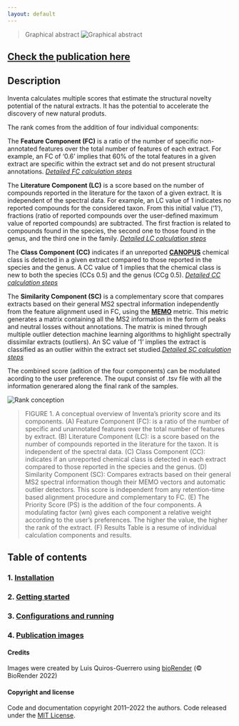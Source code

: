 ```yaml
---
layout: default
---
```

>  Graphical abstract
![Graphical abstract](/assets/img/graphical_abstract.png)


## [**Check the publication here**](https://www.frontiersin.org/articles/10.3389/fmolb.2022.1028334/full?utm_source=F-NTF&utm_medium=EMLX&utm_campaign=PRD_FEOPS_20170000_ARTICLE) 


## Description 

Inventa calculates multiple scores that estimate the structural novelty potential of the natural extracts. It has the potential to accelerate the discovery of new natural produts.

The rank comes from the addition of four individual components:

The **Feature Component (FC)** is a ratio of the number of specific non-annotated features over the total number of features of each extract. For example, an FC of ‘0.6’ implies that 60% of the total features in a given extract are specific within the extract set and do not present structural annotations. [*Detailed FC calculation steps*](/assets/img/FC.png)

The **Literature Component (LC)** is a score based on the number of compounds reported in the literature for the taxon of a given extract. It is independent of the spectral data. For example, an LC value of 1 indicates no reported compounds for the considered taxon. From this initial value (‘1’), fractions (ratio of reported compounds over the user-defined maximum value of reported compounds) are subtracted. The first fraction is related to compounds found in the species, the second one to those found in the genus, and the third one in the family. [*Detailed LC calculation steps*](/assets/img/LC.png)

The **Class Component (CC)** indicates if an unreported [**CANOPUS**](https://www.nature.com/articles/s41587-020-0740-8) chemical class is detected in a given extract compared to those reported in the species and the genus. A CC value of 1 implies that the chemical class is new to both the species (CCs 0.5) and the genus (CCg 0.5). [*Detailed CC calculation steps*](/assets/img/CC.png)

The **Similarity Component (SC)** is a complementary score that compares extracts based on their general MS2 spectral information independently from the feature alignment used in FC, using the [**MEMO**](https://doi.org/10.3389/fbinf.2022.842964) metric. This metric generates a matrix containing all the MS2 information in the form of peaks and neutral losses without annotations. The matrix is mined through multiple outlier detection machine learning algorithms to highlight spectrally dissimilar extracts (outliers). An SC value of ‘1’ implies the extract is classified as an outlier within the extract set studied.[*Detailed SC calculation steps*](/assets/img/SC.png)

The combined score (adition of the four components) can be modulated acording to the user preference. The ouput consist of .tsv file with all the information generared along the final rank of the samples.

![Rank conception](/assets/img/Detailed_priorityrank.png)

>FIGURE 1. A conceptual overview of Inventa’s priority score and its components. (A) Feature Component (FC): is a ratio of the number of specific and unannotated features over the total number of features by extract. (B) Literature Component (LC): is a score based on the number of compounds reported in the literature for the taxon. It is independent of the spectral data. (C) Class Component (CC): indicates if an unreported chemical class is detected in each extract compared to those reported in the species and the genus. (D) Similarity Component (SC): Compares extracts based on their general MS2 spectral information though their MEMO vectors and automatic outlier detectors. This score is independent from any retention-time based alignment procedure and complementary to FC. (E) The Priority Score (PS) is the addition of the four components. A modulating factor (wn) gives each component a relative weight according to the user’s preferences. The higher the value, the higher the rank of the extract. (F) Results Table is a resume of individual calculation components and results.
> 

<!-- toc -->

## Table of contents


### 1. [**Installation**](installation.md) 

### 2. [**Getting started**](getting-started.md) 

### 3. [**Configurations and running**](configuration-options.md)

### 4. [**Publication images**](Publication_images.md)

<!-- tocstop -->


#### Credits
Images were created by Luis Quiros-Guerrero using [bioRender](https://biorender.com/) (© BioRender 2022)

#### Copyright and license

Code and documentation copyright 2011–2022 the authors. Code released under the [MIT License](https://github.com/luigiquiros/inventa/blob/main/LICENSE).

